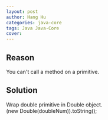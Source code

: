 ```yaml
---
layout: post
author: Hang Hu
categories: java-core
tags: Java Java-Core 
cover: 
---
```


## Reason

You can't call a method on a primitive.
## Solution

Wrap double primitive in Double object.  
(new Double(doubleNum)).toString();  

